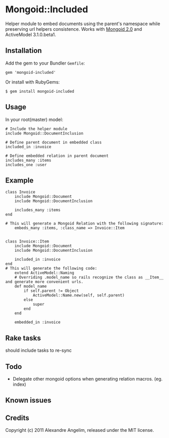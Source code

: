 Mongoid::Included
====================

Helper module to embed documents using the parent's namespace while preserving url helpers consistence. 
Works with [Mongoid 2.0](https://github.com/mongoid/mongoid) and ActiveModel 3.1.0.beta1. 

Installation
------------

Add the gem to your Bundler `Gemfile`:

    gem 'mongoid-included'

Or install with RubyGems:

    $ gem install mongoid-included


Usage
-----

In your root(master) model:

	# Include the helper module
	include Mongoid::DocumentInclusion

	# Define parent document in embedded class
	included_in :invoice
	
	# Define embedded relation in parent document
	includes_many :items
	includes_one :user
    

Example
-------

	class Invoice
		include Mongoid::Document
		include Mongoid::DocumentInclusion
		
		includes_many :items
	end
	
	# This will generate a Mongoid Relation with the following signature:
		embeds_many :items, :class_name => Invoice::Item


	class Invoice::Item
		include Mongoid::Document
		include Mongoid::DocumentInclusion
	
		included_in :invoice
	end
	# This will generate the following code:
		extend ActiveModel::Naming
		# Overriding .model_name so rails recognize the class as __Item__ and generate more convenient urls.
		def model_name
			if self.parent != Object
				ActiveModel::Name.new(self, self.parent)
			else
				super
			end
		end
		
		embedded_in :invoice

Rake tasks
----------

should include tasks to re-sync


Todo
----------
- Delegate other mongoid options when generating relation macros. (eg. index)

Known issues
------------


Credits
-------

Copyright (c) 2011 Alexandre Angelim, released under the MIT license.